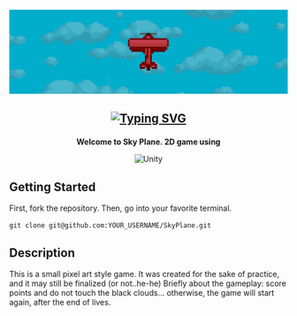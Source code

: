 <p align="center">
  <img src="https://github.com/neitoo/SkyPlane/blob/main/preview.jpg"/>
</p>

## <p align="center">[![Typing SVG](http://readme-typing-svg.herokuapp.com?font=Fira+Code&weight=600&size=34&duration=2000&color=F70101&center=true&vCenter=true&repeat=false&width=435&lines=Sky+Plane)](https://git.io/typing-svg)</p>

<p align="center">
  <strong>Welcome to Sky Plane. 2D game using</strong>
</p>
<div align="center">
  
![Unity](https://img.shields.io/badge/unity-%23000000.svg?style=for-the-badge&logo=unity&logoColor=white)
  
</div>

## Getting Started
First, fork the repository. Then, go into your favorite terminal.

    git clone git@github.com:YOUR_USERNAME/SkyPlane.git

## Description
This is a small pixel art style game. It was created for the sake of practice, and it may still be finalized (or not..he-he)
Briefly about the gameplay: score points and do not touch the black clouds... otherwise, the game will start again, after the end of lives.
